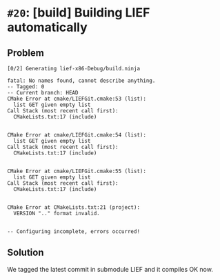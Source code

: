 # `#20`: [build] Building LIEF automatically

## Problem

```
[0/2] Generating lief-x86-Debug/build.ninja

fatal: No names found, cannot describe anything.
-- Tagged: 0
-- Current branch: HEAD
CMake Error at cmake/LIEFGit.cmake:53 (list):
  list GET given empty list
Call Stack (most recent call first):
  CMakeLists.txt:17 (include)


CMake Error at cmake/LIEFGit.cmake:54 (list):
  list GET given empty list
Call Stack (most recent call first):
  CMakeLists.txt:17 (include)


CMake Error at cmake/LIEFGit.cmake:55 (list):
  list GET given empty list
Call Stack (most recent call first):
  CMakeLists.txt:17 (include)


CMake Error at CMakeLists.txt:21 (project):
  VERSION ".." format invalid.


-- Configuring incomplete, errors occurred!
```

## Solution

We tagged the latest commit in submodule LIEF and it compiles OK now.
